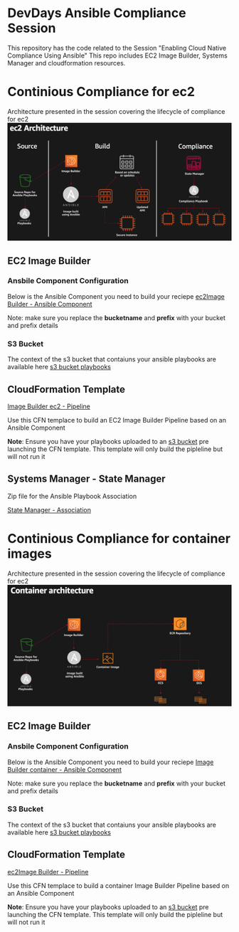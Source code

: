 # DevDays Ansible Compliance Session
This repository has the code related to the Session "Enabling Cloud Native Compliance Using Ansible"
This repo includes EC2 Image Builder, Systems Manager and cloudformation resources.



# Continious Compliance for ec2
Architecture presented in the session covering the lifecycle of compliance for ec2
![](images/architecture.png)

## EC2 Image Builder

### Ansbile Component Configuration
Below is the Ansible Component you need to build your reciepe
[ec2Image Builder - Ansible Component](/imagebuilder/ec2-ansiblecomponent.yml)

Note: make sure you replace the **bucketname** and **prefix** with your bucket and prefix details

### S3 Bucket
The context of the s3 bucket that contaiuns your ansible playbooks are available here [s3 bucket playbooks](/s3bucket/ec2)


## CloudFormation Template
[Image Builder ec2 - Pipeline](/cloudformation/ec2imagebuilderpipeline.yaml)

Use this CFN templace to build an EC2 Image Builder Pipeline based on an Ansible Component

**Note**: Ensure you have your playbooks uploaded to an [s3 bucket](/s3bucket/ec2) pre launching the CFN template. This template will only build the pipleline but will not run it

## Systems Manager - State Manager

Zip file for the Ansible Playbook Association

[State Manager - Association](/statemanager/automation.zip)

# Continious Compliance for container images
Architecture presented in the session covering the lifecycle of compliance for ec2
![](images/architecture-container.png)

## EC2 Image Builder

### Ansbile Component Configuration
Below is the Ansible Component you need to build your reciepe
[Image Builder container - Ansible Component](/imagebuilder/container-ansible-component.yaml)

Note: make sure you replace the **bucketname** and **prefix** with your bucket and prefix details

### S3 Bucket
The context of the s3 bucket that contaiuns your ansible playbooks are available here [s3 bucket playbooks](/s3bucket/container)


## CloudFormation Template
[ec2Image Builder - Pipeline](/cloudformation/ansible-container.yaml)

Use this CFN templace to build a container Image Builder Pipeline based on an Ansible Component

**Note**: Ensure you have your playbooks uploaded to an [s3 bucket](/s3bucket/container) pre launching the CFN template. This template will only build the pipleline but will not run it
